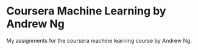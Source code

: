 # Coursera Machine Learning by Andrew Ng

My assignments for the coursera machine learning course by Andrew Ng.
